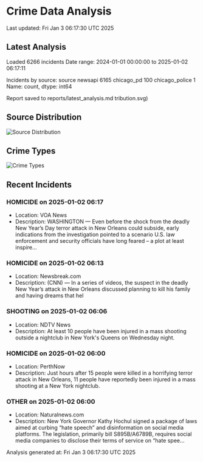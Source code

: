 # Crime Data Analysis
Last updated: Fri Jan  3 06:17:30 UTC 2025

## Latest Analysis

Loaded 6266 incidents
Date range: 2024-01-01 00:00:00 to 2025-01-02 06:17:11

Incidents by source:
source
newsapi           6165
chicago_pd         100
chicago_police       1
Name: count, dtype: int64

Report saved to reports/latest_analysis.md
tribution.svg)

## Source Distribution
![Source Distribution](images/source_distribution.svg)

## Crime Types
![Crime Types](images/crime_types.svg)

## Recent Incidents

### HOMICIDE on 2025-01-02 06:17
- Location: VOA News
- Description: WASHINGTON — Even before the shock from the deadly New Year’s Day terror attack in New Orleans could subside, early indications from the investigation pointed to a scenario U.S. law enforcement and security officials have long feared – a plot at least inspire…


### HOMICIDE on 2025-01-02 06:13
- Location: Newsbreak.com
- Description: (CNN) — In a series of videos, the suspect in the deadly New Year’s attack in New Orleans discussed planning to kill his family and having dreams that hel


### SHOOTING on 2025-01-02 06:06
- Location: NDTV News
- Description: At least 10 people have been injured in a mass shooting outside a nightclub in New York&#039;s Queens on Wednesday night.


### HOMICIDE on 2025-01-02 06:00
- Location: PerthNow
- Description: Just hours after 15 people were killed in a horrifying terror attack in New Orleans, 11 people have reportedly been injured in a mass shooting at a New York nightclub.


### OTHER on 2025-01-02 06:00
- Location: Naturalnews.com
- Description: New York Governor Kathy Hochul signed a package of laws aimed at curbing “hate speech” and disinformation on social media platforms. The legislation, primarily bill S895B/A6789B, requires social media companies to disclose their terms of service on “hate spee…

Analysis generated at: Fri Jan  3 06:17:30 UTC 2025
